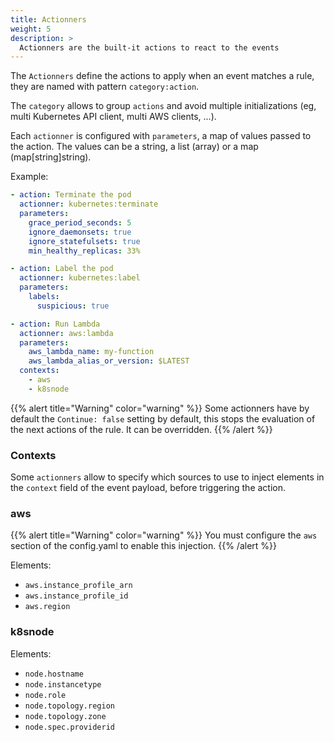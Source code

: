 ```yaml
---
title: Actionners
weight: 5
description: >
  Actionners are the built-it actions to react to the events
---
```


The `Actionners` define the actions to apply when an event matches a rule, they are named with pattern `category:action`.

The `category` allows to group `actions` and avoid multiple initializations (eg, multi Kubernetes API client, multi AWS clients, ...).

Each `actionner` is configured with `parameters`, a map of values passed to the action. The values can be a string, a list (array) or a map (map[string]string). 

Example: 
```yaml
- action: Terminate the pod
  actionner: kubernetes:terminate
  parameters:
    grace_period_seconds: 5
    ignore_daemonsets: true
    ignore_statefulsets: true
    min_healthy_replicas: 33%

- action: Label the pod
  actionner: kubernetes:label
  parameters:
    labels:
      suspicious: true

- action: Run Lambda
  actionner: aws:lambda
  parameters:
    aws_lambda_name: my-function
    aws_lambda_alias_or_version: $LATEST
  contexts:
    - aws
    - k8snode
```

{{% alert title="Warning" color="warning" %}}
Some actionners have by default the `Continue: false` setting by default, this stops the evaluation of the next actions of the rule. It can be overridden.
{{% /alert %}}

### Contexts

Some `actionners` allow to specify which sources to use to inject elements in the `context` field of the event payload, before triggering the action.

### aws

{{% alert title="Warning" color="warning" %}}
You must configure the `aws` section of the config.yaml to enable this injection.
{{% /alert %}}

Elements:
  - `aws.instance_profile_arn`
  - `aws.instance_profile_id`
  - `aws.region`

### k8snode

Elements:
  - `node.hostname`
  - `node.instancetype`
  - `node.role`
  - `node.topology.region`
  - `node.topology.zone`
  - `node.spec.providerid`
